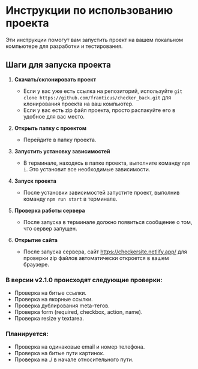 # Инструкции по использованию проекта

Эти инструкции помогут вам запустить проект на вашем локальном компьютере для разработки и тестирования.

## Шаги для запуска проекта

1. **Скачать/склонировать проект**

   - Если у вас уже есть ссылка на репозиторий, используйте `git clone https://github.com/franticus/checker_back.git` для клонирования проекта на ваш компьютер.
   - Если у вас есть zip файл проекта, просто распакуйте его в удобное для вас место.

2. **Открыть папку с проектом**

   - Перейдите в папку проекта.

3. **Запустить установку зависимостей**

   - В терминале, находясь в папке проекта, выполните команду `npm i`. Это установит все необходимые зависимости.

4. **Запуск проекта**

   - После установки зависимостей запустите проект, выполнив команду `npm run start` в терминале.

5. **Проверка работы сервера**

   - После запуска в терминале должно появиться сообщение о том, что сервер запущен.

6. **Открытие сайта**
   - После запуска сервера, сайт https://checkersite.netlify.app/ для проверки zip файлов автоматически откроется в вашем браузере.

### В версии v2.1.0 происходят следующие проверки:

- Проверка на битые ссылки.
- Проверка на якорные ссылки.
- Проверка дублирования meta-тегов.
- Проверка form (required, checkbox, action, name).
- Проверка resize у textarea.

### Планируется:

- Проверка на одинаковые email и номер телефона.
- Проверка на битые пути картинок.
- Проверка на ./ в начале относительного пути.
